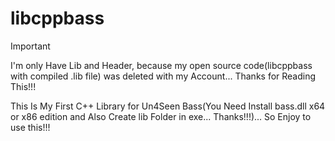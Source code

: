 # libcppbass
> [!IMPORTANT]
> I'm only Have Lib and Header, because my open source code(libcppbass with compiled .lib file) was deleted with my Account... Thanks for Reading This!!!

This Is My First C++ Library for Un4Seen Bass(You Need Install bass.dll x64 or x86 edition and Also Create lib Folder in exe... Thanks!!!)...  So Enjoy to use this!!!
